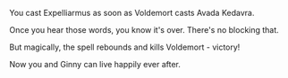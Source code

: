 You cast Expelliarmus as soon as Voldemort casts Avada Kedavra.

Once you hear those words, you know it's over. There's no blocking that.

But magically, the spell rebounds and kills Voldemort - victory!

Now you and Ginny can live happily ever after.